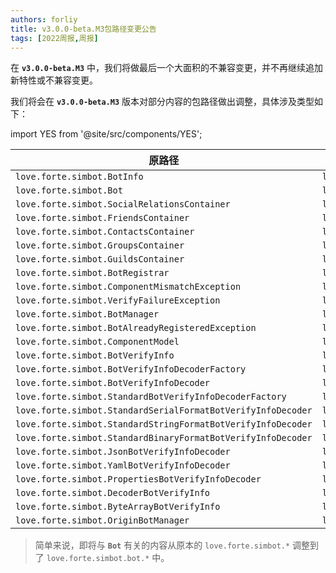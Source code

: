 ```yaml
---
authors: forliy
title: v3.0.0-beta.M3包路径变更公告
tags: [2022周报,周报]
---
```


在 **`v3.0.0-beta.M3`** 中，我们将做最后一个大面积的不兼容变更，并不再继续追加新特性或不兼容变更。

<!--truncate-->

我们将会在 **`v3.0.0-beta.M3`** 版本对部分内容的包路径做出调整，具体涉及类型如下：

import YES from '@site/src/components/YES';


| 原路径                                                          | 调整后                                                                                                |
|--------------------------------------------------------------|----------------------------------------------------------------------------------------------------|
| `love.forte.simbot.BotInfo`                                  | <code>love.forte.simbot.<b><YES value='bot' /></b>.BotInfo</code>                                  |
| `love.forte.simbot.Bot`                                      | <code>love.forte.simbot.<b><YES value='bot' /></b>.Bot</code>                                      |
| `love.forte.simbot.SocialRelationsContainer`                 | <code>love.forte.simbot.<b><YES value='bot' /></b>.SocialRelationsContainer</code>                 |
| `love.forte.simbot.FriendsContainer`                         | <code>love.forte.simbot.<b><YES value='bot' /></b>.FriendsContainer</code>                         |
| `love.forte.simbot.ContactsContainer`                        | <code>love.forte.simbot.<b><YES value='bot' /></b>.ContactsContainer</code>                        |
| `love.forte.simbot.GroupsContainer`                          | <code>love.forte.simbot.<b><YES value='bot' /></b>.GroupsContainer</code>                          |
| `love.forte.simbot.GuildsContainer`                          | <code>love.forte.simbot.<b><YES value='bot' /></b>.GuildsContainer</code>                          |
| `love.forte.simbot.BotRegistrar`                             | <code>love.forte.simbot.<b><YES value='bot' /></b>.BotRegistrar</code>                             |
| `love.forte.simbot.ComponentMismatchException`               | <code>love.forte.simbot.<b><YES value='bot' /></b>.ComponentMismatchException</code>               |
| `love.forte.simbot.VerifyFailureException`                   | <code>love.forte.simbot.<b><YES value='bot' /></b>.VerifyFailureException</code>                   |
| `love.forte.simbot.BotManager`                               | <code>love.forte.simbot.<b><YES value='bot' /></b>.BotManager</code>                               |
| `love.forte.simbot.BotAlreadyRegisteredException`            | <code>love.forte.simbot.<b><YES value='bot' /></b>.BotAlreadyRegisteredException</code>            |
| `love.forte.simbot.ComponentModel`                           | <code>love.forte.simbot.<b><YES value='bot' /></b>.ComponentModel</code>                           |
| `love.forte.simbot.BotVerifyInfo`                            | <code>love.forte.simbot.<b><YES value='bot' /></b>.BotVerifyInfo</code>                            |
| `love.forte.simbot.BotVerifyInfoDecoderFactory`              | <code>love.forte.simbot.<b><YES value='bot' /></b>.BotVerifyInfoDecoderFactory</code>              |
| `love.forte.simbot.BotVerifyInfoDecoder`                     | <code>love.forte.simbot.<b><YES value='bot' /></b>.BotVerifyInfoDecoder</code>                     |
| `love.forte.simbot.StandardBotVerifyInfoDecoderFactory`      | <code>love.forte.simbot.<b><YES value='bot' /></b>.StandardBotVerifyInfoDecoderFactory</code>      |
| `love.forte.simbot.StandardSerialFormatBotVerifyInfoDecoder` | <code>love.forte.simbot.<b><YES value='bot' /></b>.StandardSerialFormatBotVerifyInfoDecoder</code> |
| `love.forte.simbot.StandardStringFormatBotVerifyInfoDecoder` | <code>love.forte.simbot.<b><YES value='bot' /></b>.StandardStringFormatBotVerifyInfoDecoder</code> |
| `love.forte.simbot.StandardBinaryFormatBotVerifyInfoDecoder` | <code>love.forte.simbot.<b><YES value='bot' /></b>.StandardBinaryFormatBotVerifyInfoDecoder</code> |
| `love.forte.simbot.JsonBotVerifyInfoDecoder`                 | <code>love.forte.simbot.<b><YES value='bot' /></b>.JsonBotVerifyInfoDecoder</code>                 |
| `love.forte.simbot.YamlBotVerifyInfoDecoder`                 | <code>love.forte.simbot.<b><YES value='bot' /></b>.YamlBotVerifyInfoDecoder</code>                 |
| `love.forte.simbot.PropertiesBotVerifyInfoDecoder`           | <code>love.forte.simbot.<b><YES value='bot' /></b>.PropertiesBotVerifyInfoDecoder</code>           |
| `love.forte.simbot.DecoderBotVerifyInfo`                     | <code>love.forte.simbot.<b><YES value='bot' /></b>.DecoderBotVerifyInfo</code>                     |
| `love.forte.simbot.ByteArrayBotVerifyInfo`                   | <code>love.forte.simbot.<b><YES value='bot' /></b>.ByteArrayBotVerifyInfo</code>                   |
| `love.forte.simbot.OriginBotManager`                         | <code>love.forte.simbot.<b><YES value='bot' /></b>.OriginBotManager</code>                         |

> 简单来说，即将与 **`Bot`** 有关的内容从原本的 `love.forte.simbot.*` 调整到了 `love.forte.simbot.bot.*` 中。


